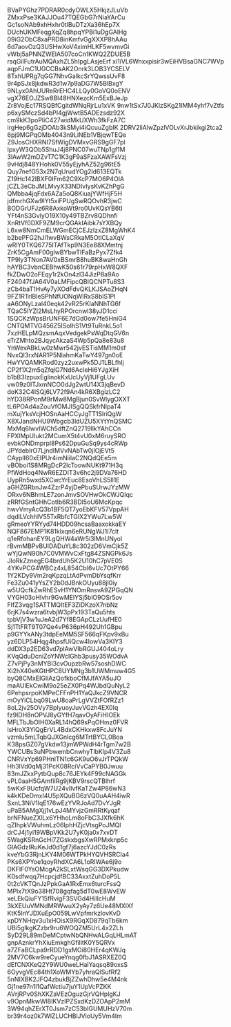 BVaPYGhz7PDRAR0cdyOWLX5HkjzJLuVb
ZMxxPse3KAJJOu47TQEGbG7rNiaYArCu
Gc1soNAb9xhHxhr0tlBuDTzXa36hEp7X
DUchUKMFeqgXqZq8hpqYPBi1uDgGAlHg
09iG2ObC8xaPRD8inKmfvGgXXXP8hAAu
6d7aovOzQ3USHwXoV4ximHLKF5wvmvGi
vWbj5aPNNZWEIA507coCn1KWQ2ZDUE5B
rsqGiIFutrAuMQAxhZL5hIpgLAsjeErf
xi1iVL6Wnxxpisir3wEiHVBsaGNC7WVp
aqpFJmC1UGCCBsAK2Onrk3LOB3YCSELV
8TxhUPRg7qGG7NhvGalkcSrYQwssUvF8
9r4pSJx8jkdwR3d1w7p9aDG7W5BlBxgY
9NLyx0AhUUReRrEHC4LLQy0GoVQ0oENV
vgX76EOJZSw8BI48HNXezcKm5ExBJeJp
Zr8VojEc17RSQBfCgitdWNqRjrLu1xVK
9nw1tSx7J0JKlzSKg21IMM4yhf7vZtfs
p6xySMczSd4bPI4gjWwtB5ADEzsdz92X
cm9kK3poPIiC427widMkUXWh3fkFzA7C
irgHep6gGzjDOAb3kSMyi4iQcuuZgbIK
2DRV2liAlwZpzlVOLvXrJbkikgi2tca2
6pj9MGPqOMb4043n9LiNEb1VBjqwTEQe
Z9JosCHXRNI7SfWigDVMxvGRS9gGF7pl
IpxyW3QOb5ShuJ4j8PNC07wuTNp1gf1M
3lAwW2mDZvT7C1K3gF9aSFzaXAWFsVzj
9vHdj848YHohk0V55yEjyhAZ52g96tE5
Quy7nefG53x2N7qUrudYOg2ld613EQTk
Z19Hc142lBXF0IFm62C9XcP7MO6P4OIA
jCZL3eCbJMLMvyX33NDIvIysKvKZhPgG
QMbba4jqFdx6AZa5oQ8KiuajYWfHjF5H
jdfmrhGXw9lYt5xiFPUgSwRQOvhR3jwC
BODGrUFJz6R8AxkoWt9ro0UvKQsYB6tI
YFt4nS3GvlyO19X10y49TBZrv8QDhnfi
XnRtVf0DXF9ZM9crQGAkIAibk7sYXBQy
L6xw8NmCmELWGmECjCEJzIzxZ8MgWhK4
b2bePFG2hJl1wvBWsCRkaM5OtlCLaXqV
wRlY0TKQ6775ITAfTkp9N3Ee88XMmtnj
ZrK5CgAmF00glwBYbwTIFaBzPyx7Zfk4
TP9ly3TNon7AV0xBSmrB8huBK8waHnGh
hAYBC3vbnCEBhwK50s61r79rpHxW8QXF
fkZDwO2oFEqy1r2kOn4zI34JizP8a9Ao
F24047fJA64V0aLMFipcQBIQCNPTu8S3
zCb4baT1HvAy7yXOdFdvQKLKJSAoZHqN
9FZ1RTrlBleSPhNfUONqWlRxS8blS1PI
aA6ONyLzal40eqk42vR25rKIaNNhTG6f
TQaC5IYZl2MsLhyRPOrcnwl38yJD1cci
1SQCKzWpsBrUNF6E7dGd0ow7fe5HniG4
CNTQMTVG456Z5ISoIhS1Vt9TuRnkL5o1
7xzHELpMQzsmAqxVedgekPsWqDtqGV6n
eTrZMhto2BJqycAkzaS4Wp5pQa8e83u8
YnWevABkLw0zMwr542jvESTisMM1m0sf
NvxQI3rxNAR1P5NlahmKaTwY497gn0oE
HwYVQAMKRod0zyz2uxwPk5DJ1LBLfhIj
CP2f1X2m5qZfqlG7Nd6AcIeHi6YJgXiH
b1bB3IzpuxEglinokKxUcUyVj1UFgLUv
vw09z0ITJxmNCO0dJg2wtU14X3jqBevD
doK32C4ISQj6LV72f9An4kR6XBgizLC2
hYD38RPonM9rMw8MgBjun0SvWlygOXXT
tL6POAd4aZouVfOMJISgQQSkfrNlpaT4
mXujYksVcjHOSnAaHCCyJgTT1SlriQgW
X8XJandNHU9Wbgcb3ldUZU5XYtYnQSMC
MxMq6lwvIWCh5dftZnQ2719llkYAhCCn
FPXlMpUIukt2MCumX5t4vU0xM6ruySRO
evbkONDmprpl8Ps62DpuGuSq9ys4cRWp
JPYdeblrO7LjndIMVvNAbTw0jIOjEVt5
CAyplI60xEIPUr4imNiilaC2NQdQEe5m
vBOboi1S8MRgDcP2lcToowNUKt971H3q
PfWdHoq4NwR6EZDIT3v6hc2j9DVa76HD
UypRn5wxd5XCwcYrEuc8EsoVhLS5ll1E
aGHZGRbnJw4ZzrP4yjDePbuSUrwJYzMW
ORxv6NBhmLE7zonJmvSOVHwOkCWJQIqc
zRRfGSntGHhCotlb6R3BDl5oU6McKpqc
hwvVmyAcQ3b1BF5QT7yoEbKFV57VppAH
dqdlLVchhIV55TxRbfcTGIX2YWu7Lw5W
gRmeoYYRYyd74HDD09hcsaBaaxokkaEY
NQF867EMP1K81klxqn6eRUNgWJ1I7clt
q1eRfohanEY9LgQHW4aWr5i3lMnUNyol
rBvmMBPvBUIDADuYL8c302zD6VmCjk5Z
wYjQwN90h7C0VMWvCxFtg84ZSNGPk6Js
JloRkZznegEG4brdUh5K2U10hC7pVE0S
4YKvPCG4WBCz4xL854CbI6vUc7OtPY66
1Y2KDy9Vm2rqKpzqLtAdPvmDbYsqfKrr
Fe3Zu041yYsZY2b0dJBnkOUyu88jl0iy
w5UQcfkZwRhESvH1YNOmRnsvA9ZPGqQN
VYGH03oHIvhr9GwMElYSj5blO9OSr5ov
FIfZ3vqg1SATTMQItEF3ZiDKzoX7nbNz
6rjK7s4wzra6tvbjW3pPx193TaQu5hts
tpbVjV3w1uJeA2d7Yf8EGApCLzUufHE0
Sj1TtFRT9T07Qe4vP636pH492Uh1GBpu
p9GYYkANy3tdpEeMM5SF566qFKpv9xBu
yz6DLP54Hqg4hpsfUiQcw4IowVa3KIY3
ddDX3p2ED63vd7plAwVIbRGUJ404oLry
KVqQduDcniZoYNWcIGhb3pusy35WOdvA
Z7vPjPy3nMYBI3cvOupzbRw57soshDWC
Xi2hX40eKGtHPC8UYMNg3b1UWMmuw4G5
byQ8CMxEIGliAzQofkboCfMJfAYA5uJO
maAUlEkCwiM9o25eZX0Pq4WJbdQuNyL2
6PehpsrpoKMPeCFFnPH1YaQJkcZ9VNCR
mOyYiCLbq09LwU8oaPrLgVVZtFOfRZz1
8oL2jv25OVy7BplyuoyJuvVGzh4EX0Iq
fz9IDH8nOPVJ8yGYfH7qavOyAFiHIOEk
MFLTbJbOIH0XaRL14hQ69sPqOHmz0FVR
lsHroX3YiQgErVL4BdxCKHkxw8FcJuYN
vzmIu5mLTqbQJXGnlcg6MTrtBYCL0Boa
K38psGZ07gVkdw13jmWPWdH4rTgm7w2B
YWCUBs3uNPbwembCnwhyTlbKlp4V3Zu8
CNRVxYp69PHnlTN1c6GK9uO6vJrTPQkW
Hh3lVd0qMj31PcK08RciVvCaPYB0Jwuu
83mJZkxPytbQup8c76JEYk4F99cNAGGk
vPL0aaH5GAmfiIRg9jKBV9rscQTBlhrf
5wKxF9UcfqW7U24vIlvfKaTZw4P86wN3
k4kKDeDmxI4U5pXQuBG6zVQ0uAAH4iwR
SxnL3NiV1lqE176wEzYVRJoAd7DvYJgR
uPaB5AMgXjj1vLpJ4MYvjzGmRRtKyqaf
brNFNueZXlLx6YHhoLm8oFbC3JXfk6hK
qZIhpkVWuhmLz06IphHZjcVtsgPoJMQI
drCJ4j1yi19WBpVKk2U7yK0ja0x7xvDT
5WagKSRnGcHi7ZGskxbgsXwRPMxknp5c
GlAGdzIRuKeJd0d1gf7j6azcYJdC0zRs
kveYbG3RjnLKY4M06WTPkHYQVHSRCla4
PKs6XPYoe1qoyRhdXCA6L1oRIWAe6j9o
DKFIF0YsOMcgA2kSLxtWsqGG3DXPkudw
K0sdfwqq7HcpcjdfBC33AxxtZuhDoP5L
0t2cVKTQnJzPpkGaA1RxEmx6turcFssQ
MPIx7tX9o38Ht708gqfag5dT0wE8WvEW
xeLEkQiuFY15fRvigF3SVGd4HilIcHuM
3kXEUuVMNdMRWwuX2yAy7z6Ue48MXlXf
KtK5InYJDXuEpO059LwVpfmrkzlovKvD
xpDYNHqv3u1xHOisX9RGqXD879qTb6km
UBi5glkgKZzbr9ru6WOQZM5UrL4x2ZLh
SyD29L89mDeMCptwNbQNHwALGqLHLmAT
gnpAznkrYhXiuEmkghGfilitK0Y5QRVx
a7ZFaBCLpa9rRDD1gxMOi80HEr4qKWJq
2MV7C6kw9reCyueYnqg0fbJ1ASRXEZ0Q
dEfCNXKeQ2Y9WU0weLHalYaqsq89oxsS
6OyvgVEc84th1XoWMYb7yhraQlSufRf2
5nNIXBK2JFQ4zbukBjZZwhDhw5e4M4nk
Gj1ne97n1I1QafWctiu7juY1UpVcPZKK
AVrjRPv0ShXKZaVEzOguzGjrVQHplgKJ
v9OpnMkwWl8IKVzIPZSxdKzDZOApP2mM
3W94qhZErXT0Jsm7zC53bIGUMUHzV70m
br39r4oz0k7WlZLUCHBlJVioUy5Vm4lm
